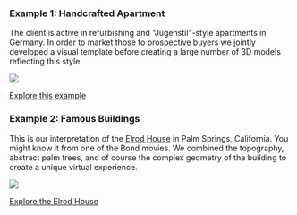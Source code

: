 <script id="partner-info" type="application/x-yaml">
NAME: Truss
TAGLINE: Handcrafted 3D Models
DESCRIPTION: Truss creates beautiful, hand-crafted 3D models using the 3d.io platform. Condos, single-family homes, famous buildings - just tell us what you need and we will delight you.
LINK:
IMAGE:
LOGO:
CONTACT: jovanswork@gmail.com
COUNTRY: Serbia
EXAMPLES:
</script>

<!--Title-->
### Example 1: Handcrafted Apartment

<!--Description-->
The client is active in refurbishing and "Jugenstil"-style apartments in Germany. In order to market those to prospective buyers we jointly developed a visual template before creating a large number of 3D models reflecting this style.

<!--Picture-->
<a href="https://storage.3d.io/535e624259ee6b0200000484/2017-07-25_20-11-16_4HpgEN/apart.jpg">
<img style="max-width: 400px;" src="https://storage.3d.io/535e624259ee6b0200000484/2017-07-25_20-11-16_4HpgEN/apart.jpg">
</a>

<!--Link-->
<a href="https://spaces.archilogic.com/3d/archilogic/h14w5x3o?modelResourceId=02eab73a-8763-41f8-a799-b2bf1f007257">Explore this example</a>

### Example 2: Famous Buildings

<!--Description-->
This is our interpretation of the <a href="https://en.wikipedia.org/wiki/Elrod_House">Elrod House</a> in Palm Springs, California. You might know it from one of the Bond movies. We combined the topography, abstract palm trees, and of course the complex geometry of the building to create a unique virtual experience.

<!--Picture-->
<a href="https://storage.3d.io/535e624259ee6b0200000484/2017-07-25_20-11-59_SHMeax/villa.jpg">
<img style="max-width: 400px;" src="https://storage.3d.io/535e624259ee6b0200000484/2017-07-25_20-11-59_SHMeax/villa.jpg">
</a>

<!--Link-->
<a href="https://spaces.archilogic.com/3d/archilogic/h14w5x3o?modelResourceId=02eab73a-8763-41f8-a799-b2bf1f007257">Explore the Elrod House</a>
